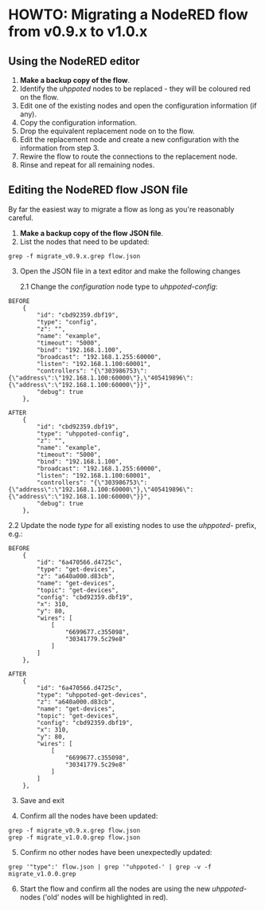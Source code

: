 # HOWTO: Migrating a NodeRED flow from v0.9.x to v1.0.x

## Using the NodeRED editor

1. **Make a backup copy of the flow**.
2. Identify the _uhppoted_ nodes to be replaced - they will be coloured red on the flow.
3. Edit one of the existing nodes and open the configuration information (if any).
4. Copy the configuration information.
5. Drop the equivalent replacement node on to the flow.
6. Edit the replacement node and create a new configuration with the information from step 3.
7. Rewire the flow to route the connections to the replacement node.
8. Rinse and repeat for all remaining nodes.

## Editing the NodeRED flow JSON file

By far the easiest way to migrate a flow as long as you're reasonably careful.

1. **Make a backup copy of the flow JSON file**.
2. List the nodes that need to be updated:
```
grep -f migrate_v0.9.x.grep flow.json
```

3. Open the JSON file in a text editor and make the following changes

   2.1 Change the _configuration_ node type to _uhppoted-config_:
```
BEFORE
    {
        "id": "cbd92359.dbf19",
        "type": "config",
        "z": "",
        "name": "example",
        "timeout": "5000",
        "bind": "192.168.1.100",
        "broadcast": "192.168.1.255:60000",
        "listen": "192.168.1.100:60001",
        "controllers": "{\"303986753\":{\"address\":\"192.168.1.100:60000\"},\"405419896\":{\"address\":\"192.168.1.100:60000\"}}",
        "debug": true
    },

AFTER
    {
        "id": "cbd92359.dbf19",
        "type": "uhppoted-config",
        "z": "",
        "name": "example",
        "timeout": "5000",
        "bind": "192.168.1.100",
        "broadcast": "192.168.1.255:60000",
        "listen": "192.168.1.100:60001",
        "controllers": "{\"303986753\":{\"address\":\"192.168.1.100:60000\"},\"405419896\":{\"address\":\"192.168.1.100:60000\"}}",
        "debug": true
    },
```   

   2.2 Update the node _type_ for all existing nodes to use the _uhppoted-_ prefix, e.g.:
```
BEFORE
    {
        "id": "6a470566.d4725c",
        "type": "get-devices",
        "z": "a640a000.d83cb",
        "name": "get-devices",
        "topic": "get-devices",
        "config": "cbd92359.dbf19",
        "x": 310,
        "y": 80,
        "wires": [
            [
                "6699677.c355098",
                "30341779.5c29e8"
            ]
        ]
    },

AFTER
    {
        "id": "6a470566.d4725c",
        "type": "uhppoted-get-devices",
        "z": "a640a000.d83cb",
        "name": "get-devices",
        "topic": "get-devices",
        "config": "cbd92359.dbf19",
        "x": 310,
        "y": 80,
        "wires": [
            [
                "6699677.c355098",
                "30341779.5c29e8"
            ]
        ]
    },
```

3. Save and exit

4. Confirm all the nodes have been updated:
```
grep -f migrate_v0.9.x.grep flow.json
grep -f migrate_v1.0.0.grep flow.json
```

5. Confirm no other nodes have been unexpectedly updated:
```
grep '"type":' flow.json | grep '"uhppoted-' | grep -v -f migrate_v1.0.0.grep
```

6. Start the flow and confirm all the nodes are using the new _uhppoted-_ nodes ('old' nodes will be highlighted in red).



